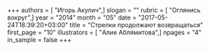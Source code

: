 +++
authors = [ "Игорь Акулич",]
slogan = ""
rubric = [ "Оглянись вокруг",]
year = "2014"
month = "05"
date = "2017-05-24T18:39:20+03:00"
title = "Стрелки продолжают возвращаться"
first_page = "10"
illustrators = [ "Алие Аблямитова",]
npages = "4"
in_sample = false
+++
